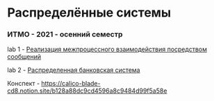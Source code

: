 # Распределённые системы
### ИТМО - 2021 - осенний семестр

lab 1 - [Реализация межпроцессного
взаимодействия посредством сообщений](https://github.com/DamirJann/distribution_system/tree/lab1)

lab 2 - [Распределенная банковская система](https://github.com/DamirJann/distribution_system/tree/lab2)


Конспект - https://calico-blade-cd8.notion.site/b128a88dc9cd4596a8c9484d99f5a58e
